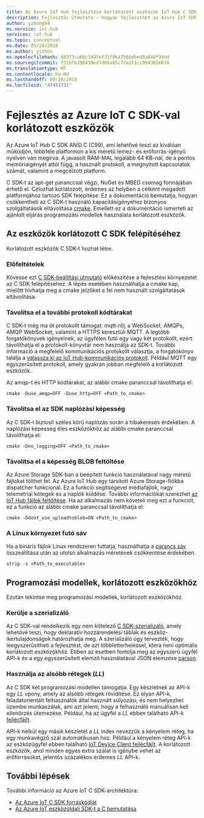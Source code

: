 ```yaml
---
title: Az Azure IoT Hub fejlesztése korlátozott eszközök IoT Hub C SDK-val |} A Microsoft Docs
description: Fejlesztői útmutató – hogyan fejleszthet az Azure IoT SDK-k segítségével korlátozott eszközök.
author: yzhong94
ms.service: iot-hub
services: iot-hub
ms.topic: conceptual
ms.date: 05/24/2018
ms.author: yizhon
ms.openlocfilehash: 683f3ca88c349fef31f9647566dbed8a840f94dd
ms.sourcegitcommit: f31bfb398430ed7d66a85c7ca1f1cc9943656678
ms.translationtype: MT
ms.contentlocale: hu-HU
ms.lasthandoff: 09/28/2018
ms.locfileid: "47451731"
---
```

# <a name="develop-for-constrained-devices-using-azure-iot-c-sdk"></a>Fejlesztés az Azure IoT C SDK-val korlátozott eszközök

Az Azure IoT Hub C SDK ANSI C (C99), ami lehetővé teszi az kiválóan működjön, többféle platformon a kis méretű lemez- és erőforrás-igényű nyelven van megírva. A javasolt RAM-MAL legalább 64 KB-nál, de a pontos memóriaigényét attól függ, a használt protokoll, a megnyitott kapcsolatok számát, valamint a megcélzott platform.

C SDK-t az apt-get paranccsal végzi, NuGet és MBED csomag formájában érhető el. Célozhat korlátozott, érdemes az helyben a célként megadott platformjához tartozó SDK felépítése. Ez a dokumentáció bemutatja, hogyan csökkentheti az C SDK-t használó kapacitásigényéhez bizonyos szolgáltatások eltávolítása [cmake](https://cmake.org/). Emellett ez a dokumentáció ismerteti az ajánlott eljárás programozási modellek használata korlátozott eszközök.

## <a name="building-the-c-sdk-for-constrained-devices"></a>Az eszközök korlátozott C SDK felépítéséhez

Korlátozott eszközök C SDK-t hozhat létre.

### <a name="prerequisites"></a>Előfeltételek

Kövesse ezt [C SDK-beállítási útmutató](https://github.com/Azure/azure-iot-sdk-c/blob/master/doc/devbox_setup.md) előkészítése a fejlesztési környezetet az C SDK felépítéséhez. A lépés esetében használhatja a cmake kap, mielőtt hívhatja meg a cmake jelzőket a fel nem használt szolgáltatások eltávolítása.

### <a name="remove-additional-protocol-libraries"></a>Távolítsa el a további protokoll kódtárakat

C SDK-t még ma öt protokollt támogat: mqtt-ről, a WebSocket, AMQPs, AMQP WebSocket, valamint a HTTPS keresztüli MQTT. A legtöbb forgatókönyvek igényelnek, az ügyfélen futó egy vagy két protokollt, ezért távolíthatja el a protokoll-könyvtár nem használja az SDK-t. További információ a megfelelő kommunikációs protokollt választja, a forgatókönyv találja a [válassza ki az IoT Hub-kommunikációs protokoll](iot-hub-devguide-protocols.md). Például MQTT egy egyszerűsített protokoll, amely gyakran jobban megfelelő a korlátozott eszközök.

Az amqp-t és HTTP kódtárakat, az alábbi cmake paranccsal távolíthatja el:

```
cmake -Duse_amqp=OFF -Duse_http=OFF <Path_to_cmake>
```

### <a name="remove-sdk-logging-capability"></a>Távolítsa el az SDK naplózási képesség

Az C SDK-t biztosít széles körű naplózás során a hibakeresés érdekében. A naplózási képesség éles eszközökhöz az alábbi cmake paranccsal távolíthatja el:

```
cmake -Dno_logging=OFF <Path_to_cmake>
```

### <a name="remove-upload-to-blob-capability"></a>Távolítsa el a képesség BLOB feltöltése

Az Azure Storage SDK-ban a beépített funkció használatával nagy méretű fájlokat tölthet fel. Az Azure IoT Hub egy társított Azure Storage-fiókba dispatcher funkcionál. Ez a funkció segítségével médiafájlok, nagy telemetriai kötegek és a naplók küldése. További információkat szerezhet [az IoT Hub fájlok feltöltése](iot-hub-devguide-file-upload.md). Ha az alkalmazás nem követeli meg ezt a funkciót, ez a funkció az alábbi cmake paranccsal távolíthatja el:

```
cmake -Ddont_use_uploadtoblob=ON <Path_to_cmake>
```

### <a name="running-strip-on-linux-environment"></a>A Linux környezet futó sáv

Ha a bináris fájlok Linux rendszeren futtatja, használhatja a [parancs sáv](https://en.wikipedia.org/wiki/Strip_(Unix)) összeállítása után az utolsó alkalmazás méretének csökkentése érdekében.

```
strip -s <Path_to_executable>
```

## <a name="programming-models-for-constrained-devices"></a>Programozási modellek, korlátozott eszközökhöz

Ezután tekintse meg programozási modellek, korlátozott eszközökhöz.

### <a name="avoid-using-the-serializer"></a>Kerülje a szerializáló

Az C SDK-val rendelkezik egy nem kötelező [C SDK-szerializáló](https://github.com/Azure/azure-iot-sdk-c/tree/master/serializer), amely lehetővé teszi, hogy deklaratív hozzárendelési táblák és eszköz-ikertulajdonságok határozhatja meg. A szerializáló úgy tervezték, hogy leegyszerűsítheti a fejlesztést, de azt többletterheléssel, která není optimális korlátozott eszközökhöz. Ebben az esetben fontolja meg az egyszerű ügyfél API-k és a egy egyszerűsített elemző használatával JSON elemzése [parson](https://github.com/kgabis/parson).

### <a name="use-the-lower-layer-ll"></a>Használja az alsóbb rétegek (_LL_)

Az C SDK két programozási modellen támogatja. Egy készletnek az API-k egy _LL_ vpony, amely az alsóbb rétegek rövidítése. Ez olyan API-k, feladatorientált felhasználók által használt súlyozási, és nem helyezhet üzembe munkaszálak, ami azt jelenti, hogy a felhasználó manuálisan kell ellenőrzés ütemezése. Például, ha az ügyfél a _LL_ ebben található API-k [fejlécfájlt](https://github.com/Azure/azure-iot-sdk-c/blob/master/iothub_client/inc/iothub_device_client_ll.h). 

API-k nélkül egy másik készletét a _LL_ index nevezzük a kényelem réteg, ha egy munkavégző szál automatikusan hoz. Például a kényelem réteg API-k az eszközügyfél ebben található [IoT Device Client fejlécfájlt](https://github.com/Azure/azure-iot-sdk-c/blob/master/iothub_client/inc/iothub_device_client.h). A korlátozott eszközök, ahol minden egyes extra szálat is igénybe vehet az erőforrásokat, jelentős százalékos érdemes _LL_ API-k.

## <a name="next-steps"></a>További lépések

További információ az Azure IoT C SDK-architektúra:
-   [Az Azure IoT C SDK forráskódját](https://github.com/Azure/azure-iot-sdk-c/)
-   [Az Azure IoT eszközoldali SDK-t a C bemutatása](iot-hub-device-sdk-c-intro.md)
